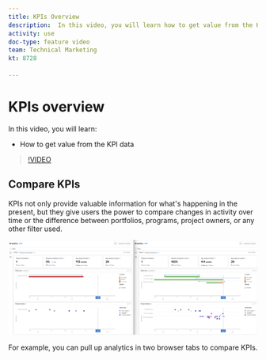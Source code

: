 ```yaml
---
title: KPIs Overview
description:  In this video, you will learn how to get value from the KPI data in [!DNL Adobe Workfront].
activity: use
doc-type: feature video
team: Technical Marketing
kt: 8728 

---
```

# KPIs overview

In this video, you will learn:

* How to get value from the KPI data

>[!VIDEO](https://video.tv.adobe.com/v/335046/?quality=12)

## Compare KPIs

KPIs not only provide valuable information for what's happening in the present, but they give users the power to compare changes in activity over time or the difference between portfolios, programs, project owners, or any other filter used.

![An image showing two browser tabs side by side](assets/section-2-0.png)

For example, you can pull up analytics in two browser tabs to compare KPIs.
